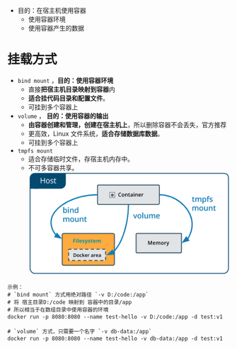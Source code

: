 - 目的：在宿主机使用容器
	- 使用容器环境
	- 使用容器产生的数据

# 挂载方式
- `bind mount` ，**目的：使用容器环境**
	- 直接**把宿主机目录映射到容器**内
	- **适合挂代码目录和配置文件**。
	- 可挂到多个容器上
- `volume` ， **目的：使用容器的输出**
	- **由容器创建和管理，创建在宿主机上**，所以删除容器不会丢失，官方推荐
	- 更高效，Linux 文件系统，**适合存储数据库数据**。
	- 可挂到多个容器上
- `tmpfs mount` 
	- 适合存储临时文件，存宿主机内存中。
	- 不可多容器共享。
![](../photo/Pasted%20image%2020240109165219.png)

```
示例：  
# `bind mount` 方式用绝对路径 `-v D:/code:/app`
# 将 宿主目录D:/code 映射到 容器中的目录/app
# 所以相当于在数组目录中使用容器的环境
docker run -p 8080:8080 --name test-hello -v D:/code:/app -d test:v1

# `volume` 方式，只需要一个名字 `-v db-data:/app`
docker run -p 8080:8080 --name test-hello -v db-data:/app -d test:v1
```